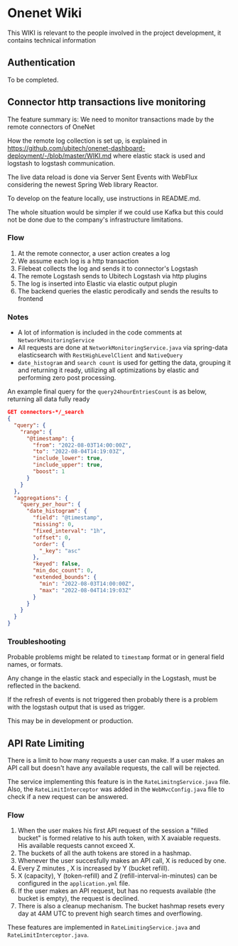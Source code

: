 # Onenet Wiki

This WIKI is relevant to the people involved in the project development, it contains technical information

## Authentication

To be completed.

## Connector http transactions live monitoring

The feature summary is: We need to monitor transactions made by the remote connectors of OneNet

How the remote log collection is set up, is explained in https://github.com/ubitech/onenet-dashboard-deployment/-/blob/master/WIKI.md
where elastic stack is used and logstash to logstash communication.

The live data reload is done via Server Sent Events with WebFlux considering the newest Spring Web library Reactor.

To develop on the feature locally, use instructions in README.md.

The whole situation would be simpler if we could use Kafka but this could not be done due to the company's infrastructure limitations.

### Flow

1. At the remote connector, a user action creates a log
2. We assume each log is a http transaction
3. Filebeat collects the log and sends it to connector's Logstash
4. The remote Logstash sends to Ubitech Logstash via http plugins
5. The log is inserted into Elastic via elastic output plugin
6. The backend queries the elastic perodically and sends the results to frontend


### Notes

- A lot of information is included in the code comments at `NetworkMonitoringService`
- All requests are done at `NetworkMonitoringService.java` via spring-data elasticsearch with `RestHighLevelClient` and `NativeQuery`
- `date_histogram` and `search count` is used for getting the data, grouping it and returning it ready, utilizing all optimizations
by elastic and performing zero post processing.

An example final query for the `query24hourEntriesCount` is as below, returning all data fully ready

```json
GET connectors-*/_search
{
  "query": {
    "range": {
      "@timestamp": {
        "from": "2022-08-03T14:00:00Z",
        "to": "2022-08-04T14:19:03Z",
        "include_lower": true,
        "include_upper": true,
        "boost": 1
      }
    }
  },
  "aggregations": {
    "query_per_hour": {
      "date_histogram": {
        "field": "@timestamp",
        "missing": 0,
        "fixed_interval": "1h",
        "offset": 0,
        "order": {
          "_key": "asc"
        },
        "keyed": false,
        "min_doc_count": 0,
        "extended_bounds": {
          "min": "2022-08-03T14:00:00Z",
          "max": "2022-08-04T14:19:03Z"
        }
      }
    }
  }
}
```

### Troubleshooting

Probable problems might be related to `timestamp` format or in general field names, or formats.

Any change in the elastic stack and especially in the Logstash, must be reflected in the backend.

If the refresh of events is not triggered then probably there is a problem with the logstash output that is used as trigger.

This may be in development or production.

## API Rate Limiting

There is a limit to how many requests a user can make. If a user makes an API call but doesn't have any available requests, the call will be rejected.

The service implementing this feature is in the `RateLimitngService.java` file. Also, the `RateLimitInterceptor` was added in the `WebMvcConfig.java` file to check if a new request can be answered.

### Flow

1. When the user makes his first API request of the session a "filled bucket" is formed relative to his auth token, with X avaiable requests. His available requests cannot exceed X.
2. The buckets of all the auth tokens are stored in a hashmap.
3. Whenever the user succesfully makes an API call, X is reduced by one.
4. Every Z minutes , X is increased by Y (bucket refill).
5. X (capacity), Y (token-refill) and Z (refill-interval-in-minutes) can be configured in the `application.yml` file.
6. If the user makes an API request, but has no requests available (the bucket is empty), the request is declined.
7. There is also a cleanup mechanism. The bucket hashmap resets every day at 4AM UTC to prevent high search times and overflowing.

These features are implemented in `RateLimitingService.java` and `RateLimitInterceptor.java`.
